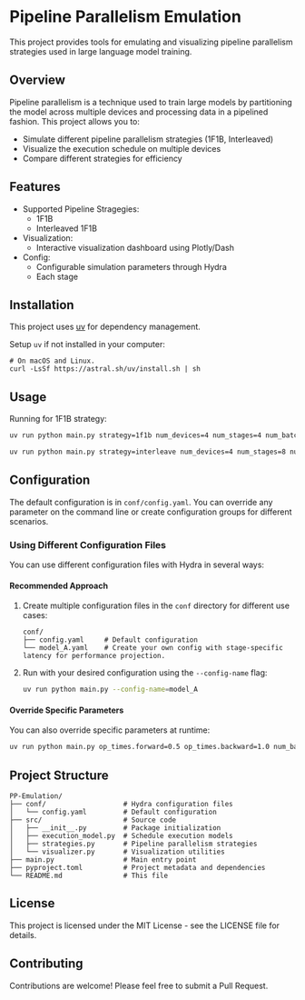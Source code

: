# Pipeline Parallelism Emulation

This project provides tools for emulating and visualizing pipeline parallelism strategies used in large language model training.

## Overview

Pipeline parallelism is a technique used to train large models by partitioning the model across multiple devices and processing data in a pipelined fashion. This project allows you to:

- Simulate different pipeline parallelism strategies (1F1B, Interleaved)
- Visualize the execution schedule on multiple devices
- Compare different strategies for efficiency

## Features
- Supported Pipeline Stragegies:
    - 1F1B
    - Interleaved 1F1B
- Visualization:
    - Interactive visualization dashboard using Plotly/Dash
- Config:
    - Configurable simulation parameters through Hydra
    - Each stage

## Installation

This project uses [uv](https://github.com/astral-sh/uv) for dependency management.

Setup `uv` if not installed in your computer:
```
# On macOS and Linux.
curl -LsSf https://astral.sh/uv/install.sh | sh
```

## Usage

Running for 1F1B strategy:
```bash
uv run python main.py strategy=1f1b num_devices=4 num_stages=4 num_batches=8
```

```bash
uv run python main.py strategy=interleave num_devices=4 num_stages=8 num_batches=8
```

## Configuration

The default configuration is in `conf/config.yaml`. You can override any parameter on the command line or create configuration groups for different scenarios.

### Using Different Configuration Files

You can use different configuration files with Hydra in several ways:

#### Recommended Approach

1. Create multiple configuration files in the `conf` directory for different use cases:
   ```
   conf/
   ├── config.yaml     # Default configuration
   └── model_A.yaml    # Create your own config with stage-specific latency for performance projection.
   ```

2. Run with your desired configuration using the `--config-name` flag:
   ```bash
   uv run python main.py --config-name=model_A
   ```

#### Override Specific Parameters

You can also override specific parameters at runtime:
```bash
uv run python main.py op_times.forward=0.5 op_times.backward=1.0 num_batches=6
```

## Project Structure

```
PP-Emulation/
├── conf/                   # Hydra configuration files
│   └── config.yaml         # Default configuration
├── src/                    # Source code
│   ├── __init__.py         # Package initialization
│   ├── execution_model.py  # Schedule execution models
│   ├── strategies.py       # Pipeline parallelism strategies
│   └── visualizer.py       # Visualization utilities
├── main.py                 # Main entry point
├── pyproject.toml          # Project metadata and dependencies
└── README.md               # This file
```

## License

This project is licensed under the MIT License - see the LICENSE file for details.

## Contributing

Contributions are welcome! Please feel free to submit a Pull Request. 